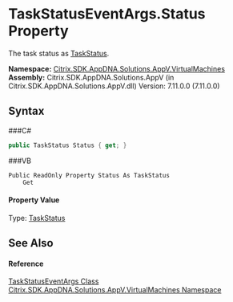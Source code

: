 # TaskStatusEventArgs.Status Property 
 

The task status as <a href="T_Citrix_SDK_AppDNA_Solutions_AppV_VirtualMachines_TaskStatus">TaskStatus</a>.

**Namespace:**&nbsp;<a href="N_Citrix_SDK_AppDNA_Solutions_AppV_VirtualMachines">Citrix.SDK.AppDNA.Solutions.AppV.VirtualMachines</a><br />**Assembly:**&nbsp;Citrix.SDK.AppDNA.Solutions.AppV (in Citrix.SDK.AppDNA.Solutions.AppV.dll) Version: 7.11.0.0 (7.11.0.0)

## Syntax

###C#
```csharp
public TaskStatus Status { get; }
```

###VB
```vbnet
Public ReadOnly Property Status As TaskStatus
	Get
```


#### Property Value
Type: <a href="T_Citrix_SDK_AppDNA_Solutions_AppV_VirtualMachines_TaskStatus">TaskStatus</a>

## See Also


#### Reference
<a href="T_Citrix_SDK_AppDNA_Solutions_AppV_VirtualMachines_TaskStatusEventArgs">TaskStatusEventArgs Class</a><br /><a href="N_Citrix_SDK_AppDNA_Solutions_AppV_VirtualMachines">Citrix.SDK.AppDNA.Solutions.AppV.VirtualMachines Namespace</a><br />